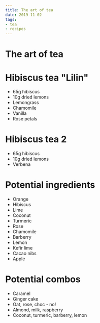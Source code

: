 ```yaml
---
title: The art of tea
date: 2019-11-02
tags:
- tea
- recipes
---
```


# The art of tea

# Hibiscus tea "Lilin"
- 65g hibiscus
- 10g dried lemons
- Lemongrass
- Chamomile
- Vanilla
- Rose petals

# Hibiscus tea 2
- 65g hibiscus
- 10g dried lemons
- Verbena

# Potential ingredients
- Orange
- Hibiscus
- Lime
- Coconut
- Turmeric
- Rose
- Chamomile
- Barberry
- Lemon
- Kefir lime
- Cacao nibs
- Apple

# Potential combos
- Caramel
- Ginger cake
- Oat, rose, choc - no!
- Almond, milk, raspberry
- Coconut, turmeric, barberry, lemon
